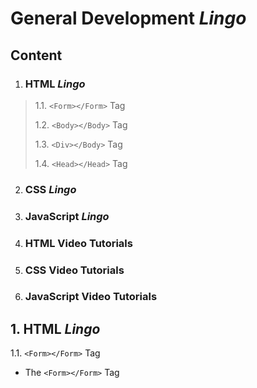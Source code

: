 # General Development *Lingo*

## **Content**

1. ### HTML *Lingo*
>  1.1. `<Form></Form>` Tag
>
>  1.2. `<Body></Body>` Tag
>
>  1.3. `<Div></Body>` Tag
>
>  1.4. `<Head></Head>` Tag


2. ### CSS *Lingo*

3. ### JavaScript *Lingo*

4. ### HTML Video Tutorials

5. ### CSS Video Tutorials

6. ### JavaScript Video Tutorials




## 1. HTML *Lingo*

  1.1. `<Form></Form>` Tag

   * The `<Form></Form>` Tag
